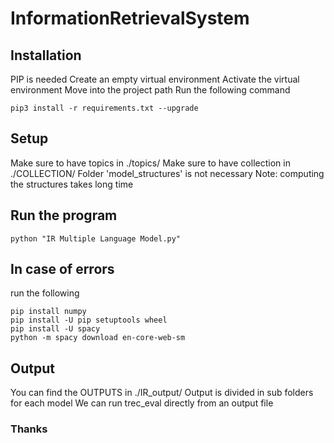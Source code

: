 # InformationRetrievalSystem

## Installation 
PIP is needed 
Create an empty virtual environment 
Activate the virtual environment 
Move into the project path 
Run the following command 

`pip3 install -r requirements.txt --upgrade`

## Setup 
Make sure to have topics in ./topics/ 
Make sure to have collection in ./COLLECTION/ 
Folder 'model_structures' is not necessary 
Note: computing the structures takes long time 

## Run the program 

`python "IR Multiple Language Model.py"` 

## In case of errors 
run the following 

```
pip install numpy
pip install -U pip setuptools wheel
pip install -U spacy
python -m spacy download en-core-web-sm
```

## Output
You can find the OUTPUTS in ./IR_output/ 
Output is divided in sub folders for each model 
We can run trec_eval directly from an output file 

### Thanks 
